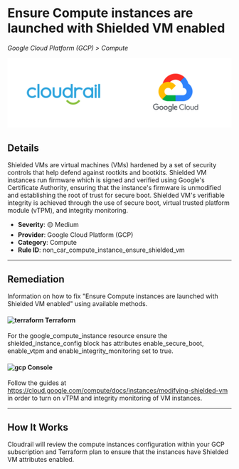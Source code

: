 # Ensure Compute instances are launched with Shielded VM enabled

*Google Cloud Platform (GCP) > Compute*

![Cloudrail and Google Cloud Platform (GCP) logos](../images/cloudrail_gcp.png)

## Details
Shielded VMs are virtual machines (VMs) hardened by a set of security controls that help defend against rootkits and bootkits. Shielded VM instances run firmware which is signed and verified using Google's Certificate Authority, ensuring that the instance's firmware is unmodified and establishing the root of trust for secure boot. Shielded VM's verifiable integrity is achieved through the use of secure boot, virtual trusted platform module (vTPM), and integrity monitoring.

- **Severity**: 🟡 Medium
- **Provider**: Google Cloud Platform (GCP)
- **Category**: Compute
- **Rule ID**: non_car_compute_instance_ensure_shielded_vm

---

## Remediation
Information on how to fix "Ensure Compute instances are launched with Shielded VM enabled" using available methods.


####  <img src="../_media/emojis/terraform.png" alt="terraform" width="20"/>  Terraform
For the google_compute_instance resource ensure the shielded_instance_config block has attributes enable_secure_boot, enable_vtpm and enable_integrity_monitoring set to true.










####  <img src="../_media/emojis/gcp.png" alt="gcp" width="20"/> Console
Follow the guides at <https://cloud.google.com/compute/docs/instances/modifying-shielded-vm> in order to turn on vTPM and integrity monitoring of VM instances.




---

## How It Works
Cloudrail will review the compute instances configuration within your GCP subscription and Terraform plan to ensure that the instances have Shielded VM attributes enabled.